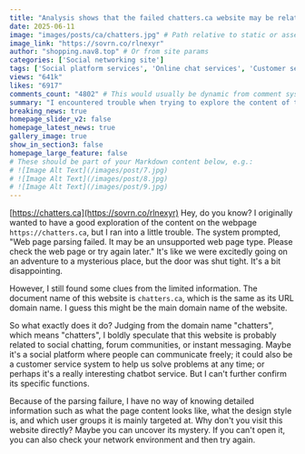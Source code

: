 ```yaml
---
title: "Analysis shows that the failed chatters.ca website may be related to social chatting. Come and uncover the mystery quickly!"
date: 2025-06-11
image: "images/posts/ca/chatters.jpg" # Path relative to static or assets
image_link: "https://sovrn.co/rlnexyr"
author: "shopping.nav8.top" # Or from site params
categories: ['Social networking site']
tags: ['Social platform services', 'Online chat services', 'Customer service']
views: "641k"
likes: "6917"
comments_count: "4802" # This would usually be dynamic from comment system
summary: "I encountered trouble when trying to explore the content of the webpage `https://chatters.ca`, and the system prompted that the parsing failed. Nevertheless, I still found that the document name is the same as the domain name, and I speculated that this domain name might be the main domain name. Judging from the meaning of chatters, I guessed that the website might be related to social chatting and the like, but I couldn't confirm its functions, nor could I learn more detailed information. It is recommended to visit the website in person to check."
breaking_news: true   
homepage_slider_v2: false  
homepage_latest_news: true  
gallery_image: true  
show_in_section3: false
homepage_large_feature: false
# These should be part of your Markdown content below, e.g.:
# ![Image Alt Text](/images/post/7.jpg)
# ![Image Alt Text](/images/post/8.jpg)
# ![Image Alt Text](/images/post/9.jpg)
---
```

[https://chatters.ca](https://sovrn.co/rlnexyr)
Hey, do you know? I originally wanted to have a good exploration of the content on the webpage `https://chatters.ca`, but I ran into a little trouble. The system prompted, "Web page parsing failed. It may be an unsupported web page type. Please check the web page or try again later." It's like we were excitedly going on an adventure to a mysterious place, but the door was shut tight. It's a bit disappointing.

However, I still found some clues from the limited information. The document name of this website is `chatters.ca`, which is the same as its URL domain name. I guess this might be the main domain name of the website.

So what exactly does it do? Judging from the domain name "chatters", which means "chatters", I boldly speculate that this website is probably related to social chatting, forum communities, or instant messaging. Maybe it's a social platform where people can communicate freely; it could also be a customer service system to help us solve problems at any time; or perhaps it's a really interesting chatbot service. But I can't further confirm its specific functions.

Because of the parsing failure, I have no way of knowing detailed information such as what the page content looks like, what the design style is, and which user groups it is mainly targeted at. Why don't you visit this website directly? Maybe you can uncover its mystery. If you can't open it, you can also check your network environment and then try again. 

